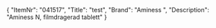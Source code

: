 {
  "ItemNr": "041517",
  "Title": "test",
  "Brand": "Aminess ",
  "Description": "Aminess N, filmdragerad tablett"
}